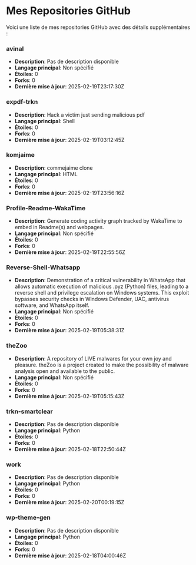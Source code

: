 # Mes Repositories GitHub

Voici une liste de mes repositories GitHub avec des détails supplémentaires :

### avinal
- **Description**: Pas de description disponible
- **Langage principal**: Non spécifié
- **Étoiles**: 0
- **Forks**: 0
- **Dernière mise à jour**: 2025-02-19T23:17:30Z

### expdf-trkn
- **Description**: Hack a victim just sending malicious pdf
- **Langage principal**: Shell
- **Étoiles**: 0
- **Forks**: 0
- **Dernière mise à jour**: 2025-02-19T03:12:45Z

### komjaime
- **Description**: commejaime clone
- **Langage principal**: HTML
- **Étoiles**: 0
- **Forks**: 0
- **Dernière mise à jour**: 2025-02-19T23:56:16Z

### Profile-Readme-WakaTime
- **Description**: Generate coding activity graph tracked by WakaTime to embed in Readme(s) and webpages.
- **Langage principal**: Non spécifié
- **Étoiles**: 0
- **Forks**: 0
- **Dernière mise à jour**: 2025-02-19T22:55:56Z

### Reverse-Shell-Whatsapp
- **Description**: Demonstration of a critical vulnerability in WhatsApp that allows automatic execution of malicious .pyz (Python) files, leading to a reverse shell and privilege escalation on Windows systems. This exploit bypasses security checks in Windows Defender, UAC, antivirus software, and WhatsApp itself.
- **Langage principal**: Non spécifié
- **Étoiles**: 0
- **Forks**: 0
- **Dernière mise à jour**: 2025-02-19T05:38:31Z

### theZoo
- **Description**: A repository of LIVE malwares for your own joy and pleasure. theZoo is a project created to make the possibility of malware analysis open and available to the public.
- **Langage principal**: Non spécifié
- **Étoiles**: 0
- **Forks**: 0
- **Dernière mise à jour**: 2025-02-19T05:15:43Z

### trkn-smartclear
- **Description**: Pas de description disponible
- **Langage principal**: Python
- **Étoiles**: 0
- **Forks**: 0
- **Dernière mise à jour**: 2025-02-18T22:50:44Z

### work
- **Description**: Pas de description disponible
- **Langage principal**: Python
- **Étoiles**: 0
- **Forks**: 0
- **Dernière mise à jour**: 2025-02-20T00:19:15Z

### wp-theme-gen
- **Description**: Pas de description disponible
- **Langage principal**: Python
- **Étoiles**: 0
- **Forks**: 0
- **Dernière mise à jour**: 2025-02-18T04:00:46Z

